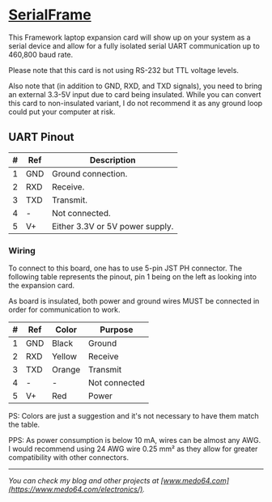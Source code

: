 [SerialFrame](https://medo64.com/serialframe/)
==============================================

This Framework laptop expansion card will show up on your system as a serial
device and allow for a fully isolated serial UART communication up to 460,800
baud rate.

Please note that this card is not using RS-232 but TTL voltage levels.

Also note that (in addition to GND, RXD, and TXD signals), you need to bring
an external 3.3-5V input due to card being insulated. While you can convert this
card to non-insulated variant, I do not recommend it as any ground loop could
put your computer at risk.


## UART Pinout

| # | Ref | Description                     |
|--:|-----|---------------------------------|
| 1 | GND | Ground connection.              |
| 2 | RXD | Receive.                        |
| 3 | TXD | Transmit.                       |
| 4 | -   | Not connected.                  |
| 5 | V+  | Either 3.3V or 5V power supply. |


### Wiring

To connect to this board, one has to use 5-pin JST PH connector. The following
table represents the pinout, pin 1 being on the left as looking into the
expansion card.

As board is insulated, both power and ground wires MUST be connected in order
for communication to work.

| # | Ref | Color  | Purpose       |
|--:|-----|--------|---------------|
| 1 | GND | Black  | Ground        |
| 2 | RXD | Yellow | Receive       |
| 3 | TXD | Orange | Transmit      |
| 4 | -   | -      | Not connected |
| 5 | V+  | Red    | Power         |

PS: Colors are just a suggestion and it's not necessary to have them match the
table.

PPS: As power consumption is below 10 mA, wires can be almost any AWG. I would
recommend using 24 AWG wire 0.25 mm² as they allow for greater compatibility
with other connectors.

---
*You can check my blog and other projects at [www.medo64.com](https://www.medo64.com/electronics/).*
